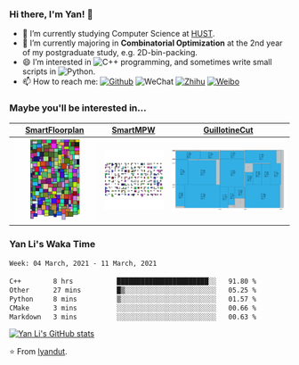 ### Hi there, I'm Yan! 👋



- 🔭 I’m currently studying Computer Science at [HUST](https://www.hust.edu.cn/).
- 🌱 I’m currently majoring in **Combinatorial Optimization** at the 2nd year of my postgraduate study, e.g. 2D-bin-packing.
- 😄 I’m interested in ![C++](https://img.shields.io/badge/C++-00599C?style=flat-square&logo=C&logoColor=white) programming, and sometimes write small scripts in ![Python](https://img.shields.io/badge/Python-3776AB?style=flat-square&logo=Python&logoColor=white).
- 📫 How to reach me: [![Github](https://img.shields.io/badge/lyandut.github.io-181717?style=flat-square&logo=Github&logoColor=white)](https://lyandut.github.io) ![WeChat](https://img.shields.io/badge/@lyandut96-07C160?style=flat-square&logo=WeChat&logoColor=white) [![Zhihu](https://img.shields.io/badge/@回廊识路-0084FF?style=flat-square&logo=Zhihu&logoColor=white)](https://www.zhihu.com/people/li-yan-44-55-45) [![Weibo](https://img.shields.io/badge/@回廊识路-E6162D?style=flat-square&logo=Sina-Weibo&logoColor=white)](https://weibo.com/5657204877)



### Maybe you'll be interested in...

| [SmartFloorplan](https://github.com/lyandut/SmartVLSI) | [SmartMPW](https://github.com/lyandut/SmartMPW) | [GuillotineCut](https://github.com/zjl9959/GuillotineCut) |
| :----------------------------------------------------: | :---------------------------------------------: | :-------------------------------------------------------: |
|           ![floorplan](assets/floorplan.gif)           |             ![mpw](assets/mpw.gif)              |        ![guillotinecut](assets/guillotinecut.png)         |



### Yan Li's Waka Time

<!--START_SECTION:waka-->
```text
Week: 04 March, 2021 - 11 March, 2021

C++        8 hrs           ███████████████████████░░   91.80 % 
Other      27 mins         █▒░░░░░░░░░░░░░░░░░░░░░░░   05.25 % 
Python     8 mins          ▒░░░░░░░░░░░░░░░░░░░░░░░░   01.57 % 
CMake      3 mins          ░░░░░░░░░░░░░░░░░░░░░░░░░   00.66 % 
Markdown   3 mins          ░░░░░░░░░░░░░░░░░░░░░░░░░   00.63 % 
```
<!--END_SECTION:waka-->



[![Yan Li's GitHub stats](https://github-readme-stats.vercel.app/api?username=lyandut&hide=contribs&count_private=true&show_icons=true&theme=radical)](https://github.com/anuraghazra/github-readme-stats)



⭐️ From [lyandut](https://github.com/lyandut).
